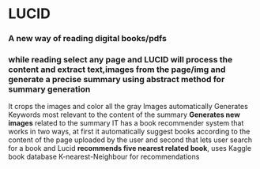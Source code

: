# LUCID

### A new way of reading digital books/pdfs
### while reading select any page and LUCID will process the content and extract text,images from the page/img and generate a precise summary using abstract method for summary  generation
It crops the images and color all the gray Images automatically 
Generates Keywords most relevant to the content of the summary 
**Generates new images** related to the summary
IT has a book recommender system that works in two ways, at first it automatically suggest books according to the content of the page uploaded by the user and second that lets user search for a book and Lucid **recommends five nearest related book**, uses Kaggle book database K-nearest-Neighbour for recommendations
